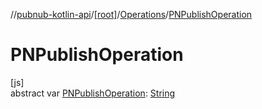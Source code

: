 //[pubnub-kotlin-api](../../../index.md)/[[root]](../index.md)/[Operations](index.md)/[PNPublishOperation](-p-n-publish-operation.md)

# PNPublishOperation

[js]\
abstract var [PNPublishOperation](-p-n-publish-operation.md): [String](https://kotlinlang.org/api/latest/jvm/stdlib/kotlin/-string/index.html)
